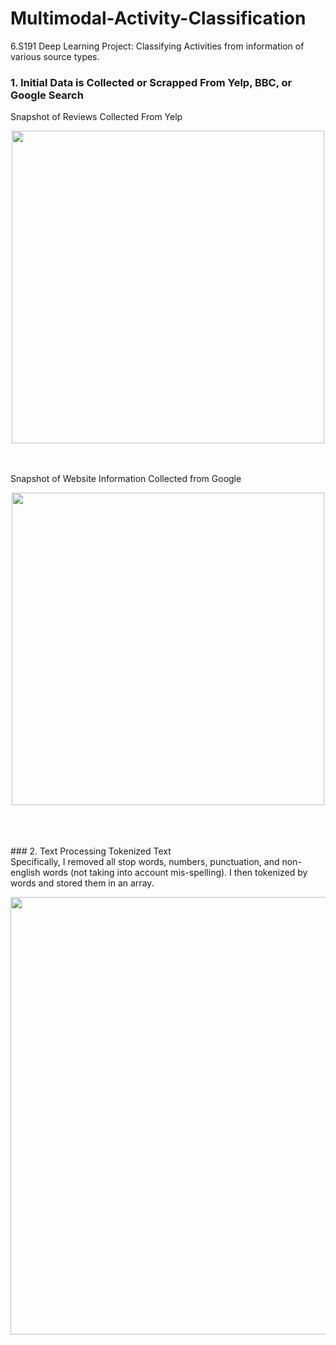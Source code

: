 # Multimodal-Activity-Classification
6.S191 Deep Learning Project: Classifying Activities from information of various source types. 


### 1. Initial Data is Collected or Scrapped From Yelp, BBC, or Google Search </br>
Snapshot of Reviews Collected From Yelp </br>
<p align="center">
  <img src="https://user-images.githubusercontent.com/85134229/151624020-8271d0a2-207d-43c2-a3f3-c3ee161646cc.png" | width=500/> </br>
</p>
</br>
</br>
Snapshot of Website Information Collected from Google </br>
<p align="center">
  <img src="https://user-images.githubusercontent.com/85134229/152094927-c22f7ffe-5143-4b88-a00c-231bccbb2a7e.png" | width=500/> </br>
</p>
</br>
</br>
</br>
### 2. Text Processing Tokenized Text </br>
Specifically, I removed all stop words, numbers, punctuation, and non-english words (not taking into account mis-spelling). I then tokenized by words and stored them in an array. </br>
<p align="center">
  <img src="https://user-images.githubusercontent.com/85134229/152095648-7fff8260-a334-45e9-a216-df888a4443c9.png" | width=700/> </br>
</p>
